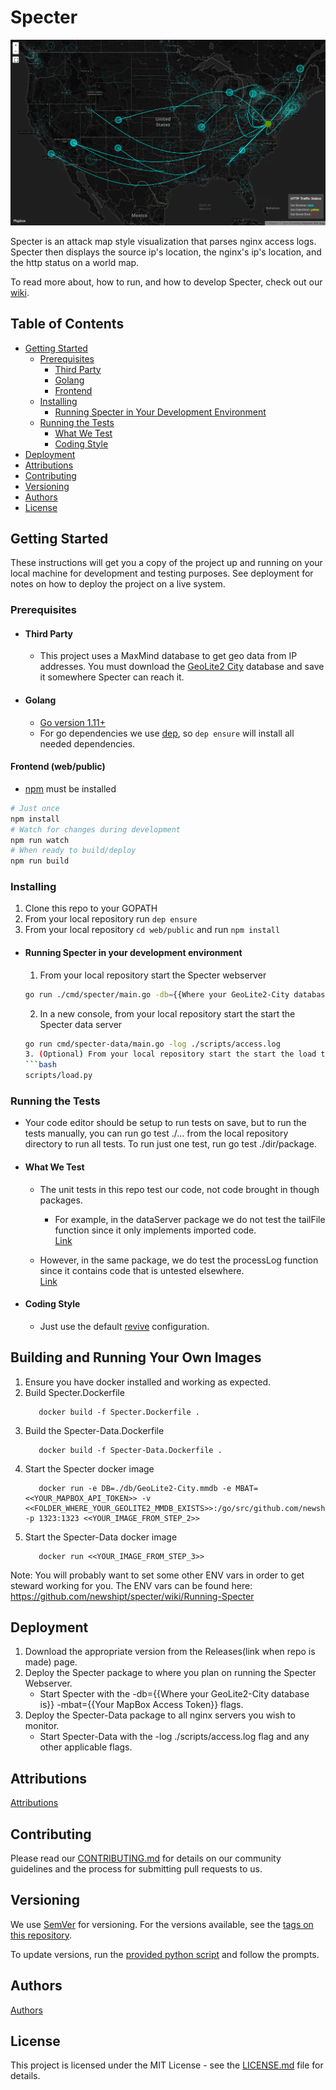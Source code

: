 # Specter

![Specter Screenshot](/readmeFiles/SpecterScreenShot.gif)

Specter is an attack map style visualization that parses nginx access logs. Specter then displays the source ip's location, the nginx's ip's location, and the http status on a world map. 

To read more about, how to run, and how to develop Specter, check out our [wiki](https://github.com/shipt/specter/wiki).

## Table of Contents
  - [Getting Started](#getting-started)
    - [Prerequisites](#prerequisites)
      - [Third Party](#third-party)
      - [Golang](#golang)
      - [Frontend](#frontend-web/public)
    - [Installing](#installing)
      - [Running Specter in Your Development Environment](#running-specter-in-your-development-environment)
    - [Running the Tests](#running-the-tests)
      - [What We Test](#what-we-test)
      - [Coding Style](#coding-style)
  - [Deployment](#deployment)
  - [Attributions](#attributions)
  - [Contributing](#contributing)
  - [Versioning](#versioning)
  - [Authors](#authors)
  - [License](#license)

## Getting Started

These instructions will get you a copy of the project up and running on your local machine for development and testing purposes. See deployment for notes on how to deploy the project on a live system.

### Prerequisites
- #### Third Party
   - This project uses a MaxMind database to get geo data from IP addresses. You must download the [GeoLite2 City](https://dev.maxmind.com/geoip/geoip2/geolite2/) database and save it somewhere Specter can reach it.


- #### Golang
   - [Go version 1.11+](https://golang.org/)  
   - For go dependencies we use [dep](https://github.com/golang/dep), so ```dep ensure``` will install all needed dependencies. 

#### Frontend (web/public)
   - [npm](https://www.npmjs.com) must be installed

```bash
# Just once 
npm install
# Watch for changes during development
npm run watch
# When ready to build/deploy
npm run build
```

### Installing

1. Clone this repo to your GOPATH
2. From your local repository run ```dep ensure```
3. From your local repository ```cd web/public``` and run ```npm install```

- #### Running Specter in your development environment

   1. From your local repository start the Specter webserver
   ```bash
   go run ./cmd/specter/main.go -db={{Where your GeoLite2-City database is}} -mbat={{Your MapBox Access Token}}
    ```
   2. In a new console, from your local repository start the start the Specter data server
   ```bash
   go run cmd/specter-data/main.go -log ./scripts/access.log
   3. (Optional) From your local repository start the start the load test.
   ```bash
   scripts/load.py

### Running the Tests

- Your code editor should be setup to run tests on save, but to run the tests manually, you can run go test ./... from the local repository directory to run all tests. To run just one test, run go test ./dir/package.

- #### What We Test

   - The unit tests in this repo test our code, not code brought in though packages. 

      - For example, in the dataServer package we do not test the tailFile function since it only implements imported code.   
[Link](internal/dataServer/dataServer.go#L86)  
   - However, in the same package, we do test the processLog function since it contains code that is untested elsewhere.   
[Link](internal/dataServer/dataServer.go#L92)

- #### Coding Style

   - Just use the default [revive](https://github.com/mgechev/revive) configuration.

## Building and Running Your Own Images

1. Ensure you have docker installed and working as expected. 
2. Build Specter.Dockerfile
   ```
      docker build -f Specter.Dockerfile .
   ```
3. Build the Specter-Data.Dockerfile
   ```
      docker build -f Specter-Data.Dockerfile .
   ```
4. Start the Specter docker image
   ```
      docker run -e DB=./db/GeoLite2-City.mmdb -e MBAT=<<YOUR_MAPBOX_API_TOKEN>> -v <<FOLDER_WHERE_YOUR_GEOLITE2_MMDB_EXISTS>>:/go/src/github.com/newshipt/specter/db -p 1323:1323 <<YOUR_IMAGE_FROM_STEP_2>>
   ```
5. Start the Specter-Data docker image
   ```
      docker run <<YOUR_IMAGE_FROM_STEP_3>>
   ```

Note: You will probably want to set some other ENV vars in order to get steward working for you. The ENV vars can be found here: https://github.com/newshipt/specter/wiki/Running-Specter

## Deployment

1. Download the appropriate version from the Releases(link when repo is made) page.
2. Deploy the Specter package to where you plan on running the Specter Webserver.  
    - Start Specter with the -db={{Where your GeoLite2-City database is}} -mbat={{Your MapBox Access Token}} flags.
3. Deploy the Specter-Data package to all nginx servers you wish to monitor.
    - Start Specter-Data with the -log ./scripts/access.log flag and any other applicable flags.


## Attributions

[Attributions](ATTRIBUTIONS.md)

## Contributing

Please read our [CONTRIBUTING.md](./CONTRIBUTING.md) for details on our community guidelines and the process for submitting pull requests to us.

## Versioning

We use [SemVer](http://semver.org/) for versioning. For the versions available, see the [tags on this repository](https://github.com/newshipt/specter/tags).

To update versions, run the [provided python script](scripts/version.py) and follow the prompts.

## Authors

[Authors](AUTHORS.md)

## License

This project is licensed under the MIT License - see the [LICENSE.md](LICENSE.md) file for details.

